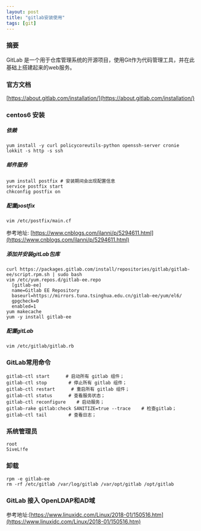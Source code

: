 ```yaml
---
layout: post
title: "gitlab安装使用"
tags: [git]
---
```

### 摘要
GitLab 是一个用于仓库管理系统的开源项目，使用Git作为代码管理工具，并在此基础上搭建起来的web服务。
<!--excerpt-->
### 官方文档
[https://about.gitlab.com/installation/](https://about.gitlab.com/installation/)
### centos6 安装
##### 依赖
```shell
yum install -y curl policycoreutils-python openssh-server cronie
lokkit -s http -s ssh
```
##### 邮件服务
```shell
yum install postfix # 安装期间会出现配置信息
service postfix start
chkconfig postfix on
```
##### 配置postfix
```shell
vim /etc/postfix/main.cf
```
参考地址:
[https://www.cnblogs.com/ilanni/p/5294611.html](https://www.cnblogs.com/ilanni/p/5294611.html)
##### 添加并安装gitLab包库
```shell
curl https://packages.gitlab.com/install/repositories/gitlab/gitlab-ee/script.rpm.sh | sudo bash
vim /etc/yum.repos.d/gitlab-ee.repo
  [gitlab-ee]
  name=Gitlab EE Repository
  baseurl=https://mirrors.tuna.tsinghua.edu.cn/gitlab-ee/yum/el6/
  gpgcheck=0
  enabled=1
yum makecache
yum -y install gitlab-ee
```
##### 配置gitLab
```shell
vim /etc/gitlab/gitlab.rb
```
### GitLab常用命令
```shell
gitlab-ctl start      # 启动所有 gitlab 组件；
gitlab-ctl stop        # 停止所有 gitlab 组件；
gitlab-ctl restart      # 重启所有 gitlab 组件；
gitlab-ctl status      # 查看服务状态；
gitlab-ctl reconfigure    # 启动服务；
gitlab-rake gitlab:check SANITIZE=true --trace    # 检查gitlab；
gitlab-ctl tail        # 查看日志；
```
### 系统管理员
```shell
root
5iveL!fe
```
### 卸载
```shell
rpm -e gitlab-ee
rm -rf /etc/gitlab /var/log/gitlab /var/opt/gitlab /opt/gitlab
```
### GitLab 接入 OpenLDAP和AD域
参考地址:[https://www.linuxidc.com/Linux/2018-01/150516.htm](https://www.linuxidc.com/Linux/2018-01/150516.htm)
